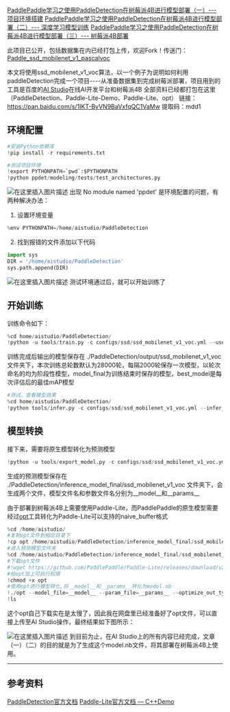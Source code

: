 ﻿[PaddlePaddle学习之使用PaddleDetection在树莓派4B进行模型部署（一）--- 项目环境搭建](https://blog.csdn.net/qq_42549612/article/details/104991557)
[PaddlePaddle学习之使用PaddleDetection在树莓派4B进行模型部署（二）--- 深度学习模型训练](https://blog.csdn.net/qq_42549612/article/details/104996034)
[PaddlePaddle学习之使用PaddleDetection在树莓派4B进行模型部署（三）--- 树莓派4B部署](https://blog.csdn.net/qq_42549612/article/details/104998329)

此项目已公开，包括数据集在内已经打包上传，欢迎Fork！传送门：[Paddle_ssd_mobilenet_v1_pascalvoc](https://aistudio.baidu.com/aistudio/projectdetail/331209)

本文将使用ssd_mobilenet_v1_voc算法，以一个例子为说明如何利用paddleDetection完成一个项目----从准备数据集到完成树莓派部署，项目用到的工具是百度的[AI Studio](https://aistudio.baidu.com/aistudio/index)在线AI开发平台和树莓派4B
全部资料已经都打包在这里（PaddleDetection、Paddle-Lite-Demo、Paddle-Lite、opt）
链接：https://pan.baidu.com/s/1IKT-ByVN9BaVxfqQC1VaMw 
提取码：mdd1 
## 环境配置
```python
#安装Python依赖库
!pip install -r requirements.txt
```
```python
#测试项目环境
!export PYTHONPATH=`pwd`:$PYTHONPATH
!python ppdet/modeling/tests/test_architectures.py
```
![在这里插入图片描述](https://img-blog.csdnimg.cn/20200320184242175.png)
出现 No module named 'ppdet' 是环境配置的问题，有两种解决办法：
1. 设置环境变量
```python
%env PYTHONPATH=/home/aistudio/PaddleDetection
```
2. 找到报错的文件添加以下代码

```python
import sys
DIR = '/home/aistudio/PaddleDetection'
sys.path.append(DIR)
```
![在这里插入图片描述](https://img-blog.csdnimg.cn/20200320200600156.png?x-oss-process=image/watermark,type_ZmFuZ3poZW5naGVpdGk,shadow_10,text_aHR0cHM6Ly9ibG9nLmNzZG4ubmV0L3FxXzQyNTQ5NjEy,size_16,color_FFFFFF,t_70)
测试环境通过后，就可以开始训练了
## 开始训练
训练命令如下：

```python
%cd home/aistudio/PaddleDetection/
!python -u tools/train.py -c configs/ssd/ssd_mobilenet_v1_voc.yml --use_tb=True --eval
```
训练完成后输出的模型保存在 ./PaddleDetection/output/ssd_mobilenet_v1_voc 文件夹下，本次训练总轮数默认为28000轮，每隔2000轮保存一次模型，以轮次命名的均为阶段性模型，model_final为训练结束时保存的模型，best_model是每次评估后的最佳mAP模型

```python
#测试，查看模型效果
%cd home/aistudio/PaddleDetection/
!python tools/infer.py -c configs/ssd/ssd_mobilenet_v1_voc.yml --infer_img=/home/aistudio/2001.jpg#infer_img输入需要预测图片的路径，看一下效果
```
## 模型转换
接下来，需要将原生模型转化为预测模型

```python
!python -u tools/export_model.py -c configs/ssd/ssd_mobilenet_v1_voc.yml --output_dir=./inference_model_final
```
生成的预测模型保存在 ./PaddleDetection/inference_model_final/ssd_mobilenet_v1_voc 文件夹下，会生成两个文件，模型文件名和参数文件名分别为__model__和__params__

由于部署到树莓派4B上需要使用Paddle-Lite，而PaddlePaddle的原生模型需要经过[opt](wget%20https://github.com/PaddlePaddle/Paddle-Lite/releases/download/v2.3.0/opt)工具转化为Paddle-Lite可以支持的naive_buffer格式

```python
%cd /home/aistudio/
#复制opt文件到相应目录下
!cp opt /home/aistudio/PaddleDetection/inference_model_final/ssd_mobilenet_v1_voc
#进入预测模型文件夹
%cd /home/aistudio/PaddleDetection/inference_model_final/ssd_mobilenet_v1_voc
#下载opt文件
#!wget https://github.com/PaddlePaddle/Paddle-Lite/releases/download/v2.3.0/opt
#给opt加上可执行权限
!chmod +x opt
#使用opt进行模型转化,将__model__和__params__转化为model.nb
!./opt --model_file=__model__ --param_file=__params__ --optimize_out_type=naive_buffer   --optimize_out=./model
!ls
```
这个opt自己下载实在是太慢了，因此我在网盘里已经准备好了opt文件，可以直接上传至AI Studio操作，最终结果如下图所示：

![在这里插入图片描述](https://img-blog.csdnimg.cn/20200320204424262.png?x-oss-process=image/watermark,type_ZmFuZ3poZW5naGVpdGk,shadow_10,text_aHR0cHM6Ly9ibG9nLmNzZG4ubmV0L3FxXzQyNTQ5NjEy,size_16,color_FFFFFF,t_70)
到目前为止，在AI Studio上的所有内容已经完成，文章（一）（二）的目的就是为了生成这个model.nb文件，将其部署在树莓派4B上使用。

------
参考资料
- 
[PaddleDetection官方文档](https://github.com/PaddlePaddle/PaddleDetection)
[Paddle-Lite官方文档 — C++Demo](https://paddle-lite.readthedocs.io/zh/latest/demo_guides/cpp_demo.html)

